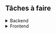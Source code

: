 ## Tâches à faire



<details><summary>Backend</summary><p>

- [ ] ?,

</p></details>

<details><summary>Frontend</summary><p>

- [ ] ?,

</p></details>
